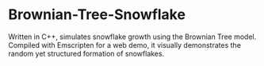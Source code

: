 # Brownian-Tree-Snowflake
Written in C++, simulates snowflake growth using the Brownian Tree model. Compiled with Emscripten for a web demo, it visually demonstrates the random yet structured formation of snowflakes.
